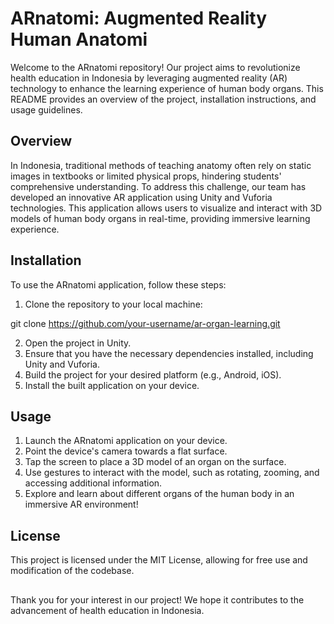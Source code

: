 # ARnatomi: Augmented Reality Human Anatomi

Welcome to the ARnatomi repository! Our project aims to revolutionize health education in Indonesia by leveraging augmented reality (AR) technology to enhance the learning experience of human body organs. This README provides an overview of the project, installation instructions, and usage guidelines.

## Overview

In Indonesia, traditional methods of teaching anatomy often rely on static images in textbooks or limited physical props, hindering students' comprehensive understanding. To address this challenge, our team has developed an innovative AR application using Unity and Vuforia technologies. This application allows users to visualize and interact with 3D models of human body organs in real-time, providing immersive learning experience.

## Installation

To use the ARnatomi application, follow these steps:

1. Clone the repository to your local machine:

git clone https://github.com/your-username/ar-organ-learning.git

2. Open the project in Unity.
3. Ensure that you have the necessary dependencies installed, including Unity and Vuforia.
4. Build the project for your desired platform (e.g., Android, iOS).
5. Install the built application on your device.

## Usage

1. Launch the ARnatomi application on your device.
2. Point the device's camera towards a flat surface.
3. Tap the screen to place a 3D model of an organ on the surface.
4. Use gestures to interact with the model, such as rotating, zooming, and accessing additional information.
5. Explore and learn about different organs of the human body in an immersive AR environment!

## License
This project is licensed under the MIT License, allowing for free use and modification of the codebase.

##
Thank you for your interest in our project! We hope it contributes to the advancement of health education in Indonesia.
